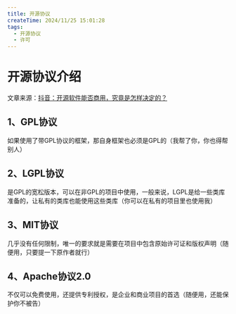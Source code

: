 ```yaml
---
title: 开源协议
createTime: 2024/11/25 15:01:28
tags:
  - 开源协议
  - 许可
---
```

# 开源协议介绍

文章来源：[抖音：开源软件能否商用，究竟是怎样决定的？](https://v.douyin.com/iBSYqLdb)

## 1、GPL协议

如果使用了带GPL协议的框架，那自身框架也必须是GPL的（我帮了你，你也得帮别人）

## 2、LGPL协议

是GPL的宽松版本，可以在非GPL的项目中使用，一般来说，LGPL是给一些类库准备的，让私有的类库也能使用这些类库（你可以在私有的项目里也使用我）

## 3、MIT协议

几乎没有任何限制，唯一的要求就是需要在项目中包含原始许可证和版权声明（随便用，只要提一下原作者就行）

## 4、Apache协议2.0

不仅可以免费使用，还提供专利授权，是企业和商业项目的首选（随便用，还能保护你不被告）

